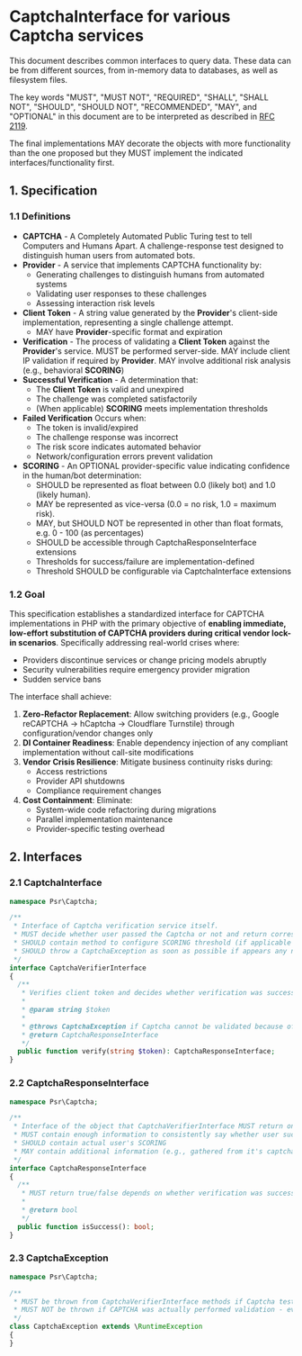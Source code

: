 CaptchaInterface for various Captcha services
=============================================

This document describes common interfaces to query data. These data can be from different sources, from in-memory data to databases, as well as filesystem files.

The key words "MUST", "MUST NOT", "REQUIRED", "SHALL", "SHALL NOT", "SHOULD",
"SHOULD NOT", "RECOMMENDED", "MAY", and "OPTIONAL" in this document are to be
interpreted as described in [RFC 2119][].

The final implementations MAY decorate the objects with more
functionality than the one proposed but they MUST implement the indicated
interfaces/functionality first.

[RFC 2119]: http://tools.ietf.org/html/rfc2119

## 1. Specification

### 1.1 Definitions

* **CAPTCHA** - A Completely Automated Public Turing test to tell Computers and Humans Apart. A challenge-response test designed to distinguish human users from automated bots.
* **Provider** - A service that implements CAPTCHA functionality by:
    * Generating challenges to distinguish humans from automated systems
    * Validating user responses to these challenges
    * Assessing interaction risk levels
* **Client Token** - A string value generated by the **Provider**'s client-side implementation, representing a single challenge attempt.
    * MAY have **Provider**-specific format and expiration
* **Verification** - The process of validating a **Client Token** against the **Provider**'s service. MUST be performed server-side. MAY include client IP validation if required by **Provider**. MAY involve additional risk analysis (e.g., behavioral **SCORING**)
* **Successful Verification** - A determination that:
    * The **Client Token** is valid and unexpired
    * The challenge was completed satisfactorily
    * (When applicable) **SCORING** meets implementation thresholds
* **Failed Verification** Occurs when:
    * The token is invalid/expired
    * The challenge response was incorrect
    * The risk score indicates automated behavior
    * Network/configuration errors prevent validation
* **SCORING** - An OPTIONAL provider-specific value indicating confidence in the human/bot determination:
    * SHOULD be represented as float between 0.0 (likely bot) and 1.0 (likely human).
    * MAY be represented as vice-versa (0.0 = no risk, 1.0 = maximum risk).
    * MAY, but SHOULD NOT be represented in other than float formats, e.g. 0 - 100 (as percentages)
    * SHOULD be accessible through CaptchaResponseInterface extensions
    * Thresholds for success/failure are implementation-defined
    * Threshold SHOULD be configurable via CaptchaInterface extensions

### 1.2 Goal
This specification establishes a standardized interface for CAPTCHA implementations in PHP with the primary objective of **enabling immediate, low-effort substitution of CAPTCHA providers during critical vendor lock-in scenarios**. Specifically addressing real-world crises where:
- Providers discontinue services or change pricing models abruptly
- Security vulnerabilities require emergency provider migration
- Sudden service bans

The interface shall achieve:
1. **Zero-Refactor Replacement**: Allow switching providers (e.g., Google reCAPTCHA -> hCaptcha -> Cloudflare Turnstile) through configuration/vendor changes only
2. **DI Container Readiness**: Enable dependency injection of any compliant implementation without call-site modifications
3. **Vendor Crisis Resilience**: Mitigate business continuity risks during:
   - Access restrictions
   - Provider API shutdowns
   - Compliance requirement changes
4. **Cost Containment**: Eliminate:
   - System-wide code refactoring during migrations
   - Parallel implementation maintenance
   - Provider-specific testing overhead

## 2. Interfaces

### 2.1 CaptchaInterface

```php
namespace Psr\Captcha;

/**
 * Interface of Captcha verification service itself.
 * MUST decide whether user passed the Captcha or not and return corresponding response.
 * SHOULD contain method to configure SCORING threshold (if applicable by PROVIDER)
 * SHOULD throw a CaptchaException as soon as possible if appears any non-user related error that prevents correct Captcha solving (e.g. network problems, incorrect secret token, e.g.)
 */
interface CaptchaVerifierInterface
{
  /**
   * Verifies client token and decides whether verification was successful or not (is user a bot or not).
   *
   * @param string $token
   *
   * @throws CaptchaException if Captcha cannot be validated because of non-user problems (e.g. due to network problems, incorrect secret token, etc.)
   * @return CaptchaResponseInterface
   */
  public function verify(string $token): CaptchaResponseInterface;
}
```

### 2.2 CaptchaResponseInterface

```php
namespace Psr\Captcha;

/**
 * Interface of the object that CaptchaVerifierInterface MUST return on ::verify() method.
 * MUST contain enough information to consistently say whether user successfully passed Captcha or not.
 * SHOULD contain actual user's SCORING
 * MAY contain additional information (e.g., gathered from it's captcha-vendor service's verification endpoint) (i.e. message, errors, etc.)
 */
interface CaptchaResponseInterface
{
  /**
   * MUST return true/false depends on whether verification was successful or not (is user a bot or not).
   *
   * @return bool
   */
  public function isSuccess(): bool;
}
```

### 2.3 CaptchaException

```php
namespace Psr\Captcha;

/**
 * MUST be thrown from CaptchaVerifierInterface methods if Captcha test itself cannot be passed due to any reason that is not user-related - network problems, incorrect secret token, unable to parse request-response, etc.
 * MUST NOT be thrown if CAPTCHA was actually performed validation - even if it failed - instead CaptchaVerifierInterface MUST return CaptchaResponseInterface which ::isSuccess() method MUST return false
 */
class CaptchaException extends \RuntimeException
{
}
```
